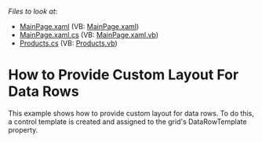 <!-- default file list -->
*Files to look at*:

* [MainPage.xaml](./CS/AgDataGrid_CustomRowLayout/MainPage.xaml) (VB: [MainPage.xaml](./VB/AgDataGrid_CustomRowLayout/MainPage.xaml))
* [MainPage.xaml.cs](./CS/AgDataGrid_CustomRowLayout/MainPage.xaml.cs) (VB: [MainPage.xaml.vb](./VB/AgDataGrid_CustomRowLayout/MainPage.xaml.vb))
* [Products.cs](./CS/AgDataGrid_CustomRowLayout/Products.cs) (VB: [Products.vb](./VB/AgDataGrid_CustomRowLayout/Products.vb))
<!-- default file list end -->
# How to Provide Custom Layout For Data Rows


<p>This example shows how to provide custom layout for data rows. To do this, a control template is created and assigned to the grid's DataRowTemplate property.</p>

<br/>


